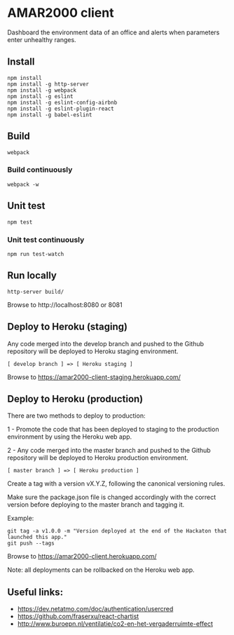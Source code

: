 # AMAR2000 client

Dashboard the environment data of an office and alerts when parameters enter unhealthy ranges.

## Install

```
npm install
npm install -g http-server
npm install -g webpack
npm install -g eslint
npm install -g eslint-config-airbnb
npm install -g eslint-plugin-react
npm install -g babel-eslint
```

## Build

```
webpack
```

### Build continuously

```
webpack -w
```

## Unit test

```
npm test
```

### Unit test continuously

```
npm run test-watch
```

## Run locally

```
http-server build/
```

Browse to http://localhost:8080 or 8081

## Deploy to Heroku (staging)

Any code merged into the develop branch and pushed to the Github repository
will be deployed to Heroku staging environment.

```
[ develop branch ] => [ Heroku staging ]
```

Browse to https://amar2000-client-staging.herokuapp.com/

## Deploy to Heroku (production)

There are two methods to deploy to production:

1 - Promote the code that has been deployed to staging 
to the production environment by using the Heroku web app.

2 - Any code merged into the master branch and pushed to the Github repository 
will be deployed to Heroku production environment.

```
[ master branch ] => [ Heroku production ]
```

Create a tag with a version vX.Y.Z, following the canonical versioning rules.

Make sure the package.json file is changed accordingly with the correct version before deploying to the master branch and tagging it.

Example:

```
git tag -a v1.0.0 -m "Version deployed at the end of the Hackaton that launched this app."
git push --tags
```

Browse to https://amar2000-client.herokuapp.com/

Note: all deployments can be rollbacked on the Heroku web app.

## Useful links:

- https://dev.netatmo.com/doc/authentication/usercred
- https://github.com/fraserxu/react-chartist
- http://www.buroepn.nl/ventilatie/co2-en-het-vergaderruimte-effect
